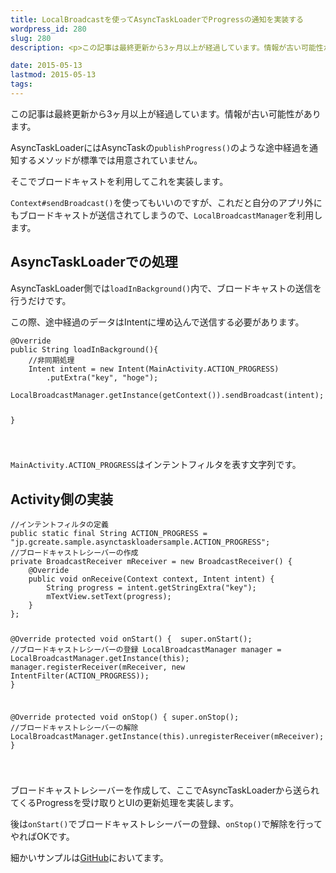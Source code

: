 ```yaml
---
title: LocalBroadcastを使ってAsyncTaskLoaderでProgressの通知を実装する
wordpress_id: 280
slug: 280
description: <p>この記事は最終更新から3ヶ月以上が経過しています。情報が古い可能性があります。AsyncTaskLoaderにはAsyncTaskのpublishProgress()のような途中経過を通知するメソッドが標準では用意されて [&hellip;]</p>

date: 2015-05-13
lastmod: 2015-05-13
tags: 
---
```


<div id="wppda_alert">この記事は最終更新から3ヶ月以上が経過しています。情報が古い可能性があります。</div><p>AsyncTaskLoaderにはAsyncTaskの<code>publishProgress()</code>のような途中経過を通知するメソッドが標準では用意されていません。</p>
<p>そこでブロードキャストを利用してこれを実装します。</p>
<p><code>Context#sendBroadcast()</code>を使ってもいいのですが、これだと自分のアプリ外にもブロードキャストが送信されてしまうので、<code>LocalBroadcastManager</code>を利用します。</p>
<h2>AsyncTaskLoaderでの処理</h2>
<p>AsyncTaskLoader側では<code>loadInBackground()</code>内で、ブロードキャストの送信を行うだけです。</p>
<p>この際、途中経過のデータはIntentに埋め込んで送信する必要があります。</p>
<pre><code>@Override
public String loadInBackground(){
    //非同期処理
    Intent intent = new Intent(MainActivity.ACTION_PROGRESS)
        .putExtra("key", "hoge");
    LocalBroadcastManager.getInstance(getContext()).sendBroadcast(intent);

}

</code></pre>
<p><code>MainActivity.ACTION_PROGRESS</code>はインテントフィルタを表す文字列です。</p>
<h2>Activity側の実装</h2>
<pre><code>//インテントフィルタの定義
public static final String ACTION_PROGRESS = "jp.gcreate.sample.asynctaskloadersample.ACTION_PROGRESS";
//ブロードキャストレシーバーの作成
private BroadcastReceiver mReceiver = new BroadcastReceiver() {
    @Override
    public void onReceive(Context context, Intent intent) {
        String progress = intent.getStringExtra("key");
        mTextView.setText(progress);
    }
};

@Override
protected void onStart() {     super.onStart();
    //ブロードキャストレシーバーの登録
    LocalBroadcastManager manager = LocalBroadcastManager.getInstance(this);
    manager.registerReceiver(mReceiver, new IntentFilter(ACTION_PROGRESS));
}

@Override
protected void onStop() {
    super.onStop();
    //ブロードキャストレシーバーの解除
    LocalBroadcastManager.getInstance(this).unregisterReceiver(mReceiver);
}

</code></pre>
<p>ブロードキャストレシーバーを作成して、ここでAsyncTaskLoaderから送られてくるProgressを受け取りとUIの更新処理を実装します。</p>
<p>後は<code>onStart()</code>でブロードキャストレシーバーの登録、<code>onStop()</code>で解除を行ってやればOKです。</p>
<p>細かいサンプルは<a href="https://github.com/gen0083/AsyncTaskLoaderSample">GitHub</a>においてます。</p>

  